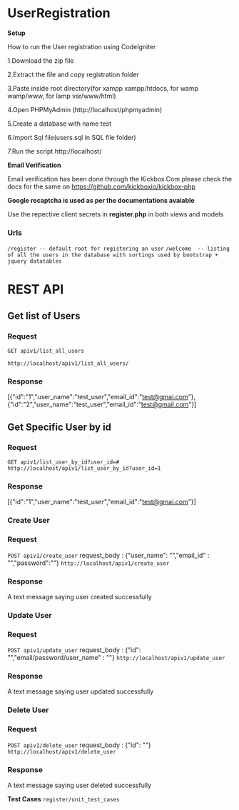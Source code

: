 # UserRegistration

**Setup**

How to run the User registration using CodeIgniter

1.Download the zip file

2.Extract the file and copy registration folder

3.Paste inside root directory(for xampp xampp/htdocs, for wamp wamp/www, for lamp var/www/html)

4.Open PHPMyAdmin (http://localhost/phpmyadmin)

5.Create a database with name test

6.Import Sql file(users.sql in SQL file folder)

7.Run the script http://localhost/

**Email Verification**

Email verification has been done through the Kickbox.Com please check the docs for the same on 
https://github.com/kickboxio/kickbox-php

**Google recaptcha is used as per the documentations avaiable**

Use the repective client secrets in **register.php** in both views and models


### Urls
`/register -- default root for registering an user`
`/welcome  -- listing of all the users in the database with sortings used by bootstrap + jquery datatables`

# REST API
## Get list of Users

### Request

`GET apiv1/list_all_users`

    http://localhost/apiv1/list_all_users/
### Response
  [{"id":"1","user_name":"test_user","email_id":"test@gmai.com"},{"id":"2","user_name":"test_user","email_id":"test@gmail.com"}]

## Get Specific User by id

### Request
`GET apiv1/list_user_by_id?user_id=#`
    `http://localhost/apiv1/list_user_by_id?user_id=1`
### Response
[{"id":"1","user_name":"test_user","email_id":"test@gmai.com"}]

### Create User

### Request
`POST apiv1/create_user`
 request_body : {"user_name": "","email_id" : "","password":""}
    `http://localhost/apiv1/create_user`
### Response
A text message saying user created successfully

### Update User

### Request
`POST apiv1/update_user`
 request_body : {"id": "","email/password/user_name" : ""}
    `http://localhost/apiv1/update_user`
### Response
A text message saying user updated successfully

### Delete User

### Request
`POST apiv1/delete_user`
 request_body : {"id": ""}
    `http://localhost/apiv1/delete_user`
### Response
A text message saying user deleted successfully

**Test Cases**
`register/unit_test_cases`
